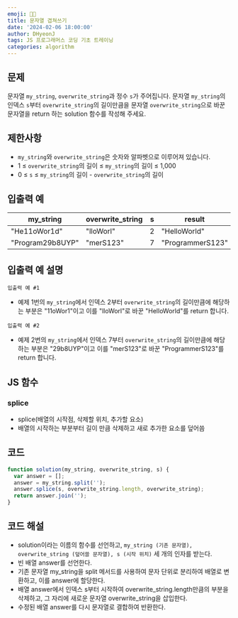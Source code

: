 ```yaml
---
emoji: 🧑‍💻
title: 문자열 겹쳐쓰기
date: '2024-02-06 18:00:00'
author: DHyeonJ
tags: JS 프로그래머스 코딩 기초 트레이닝
categories: algorithm
---
```


## 문제

문자열 `my_string`, `overwrite_string`과 정수 `s`가 주어집니다. 문자열 `my_string`의 인덱스 `s`부터 `overwrite_string`의 길이만큼을 문자열 `overwrite_string`으로 바꾼 문자열을 return 하는 solution 함수를 작성해 주세요.

## 제한사항

- `my_string`와 `overwrite_string`은 숫자와 알파벳으로 이루어져 있습니다.
- 1 ≤ `overwrite_string`의 길이 ≤ `my_string`의 길이 ≤ 1,000
- 0 ≤ `s` ≤ `my_string`의 길이 - `overwrite_string`의 길이

## 입출력 예

| my_string        | overwrite_string | s   | result           |
| ---------------- | ---------------- | --- | ---------------- |
| "He11oWor1d"     | "lloWorl"        | 2   | "HelloWorld"     |
| "Program29b8UYP" | "merS123"        | 7   | "ProgrammerS123" |

## 입출력 예 설명

`입출력 예 #1`

- 예제 1번의 `my_string`에서 인덱스 2부터 `overwrite_string`의 길이만큼에 해당하는 부분은 "11oWor1"이고 이를 "lloWorl"로 바꾼 "HelloWorld"를 return 합니다.

`입출력 예 #2`

- 예제 2번의 `my_string`에서 인덱스 7부터 `overwrite_string`의 길이만큼에 해당하는 부분은 "29b8UYP"이고 이를 "merS123"로 바꾼 "ProgrammerS123"를 return 합니다.

## JS 함수

### splice

- splice(배열의 시작점, 삭제할 위치, 추가할 요소)
- 배열의 시작하는 부분부터 길이 만큼 삭제하고 새로 추가한 요소를 덮어씀

## 코드

```js
function solution(my_string, overwrite_string, s) {
  var answer = [];
  answer = my_string.split('');
  answer.splice(s, overwrite_string.length, overwrite_string);
  return answer.join('');
}
```

## 코드 해설

- solution이라는 이름의 함수를 선언하고,
  `my_string (기존 문자열), overwrite_string (덮어쓸 문자열), s (시작 위치)` 세 개의 인자를 받는다.
- 빈 배열 answer를 선언한다.
- 기존 문자열 my_string을 split 메서드를 사용하여 문자 단위로 분리하여 배열로 변환하고, 이를 answer에 할당한다.
- 배열 answer에서 인덱스 s부터 시작하여 overwrite_string.length만큼의 부분을 삭제하고, 그 자리에 새로운 문자열 overwrite_string을 삽입한다.
- 수정된 배열 answer를 다시 문자열로 결합하여 반환한다.

```toc

```
